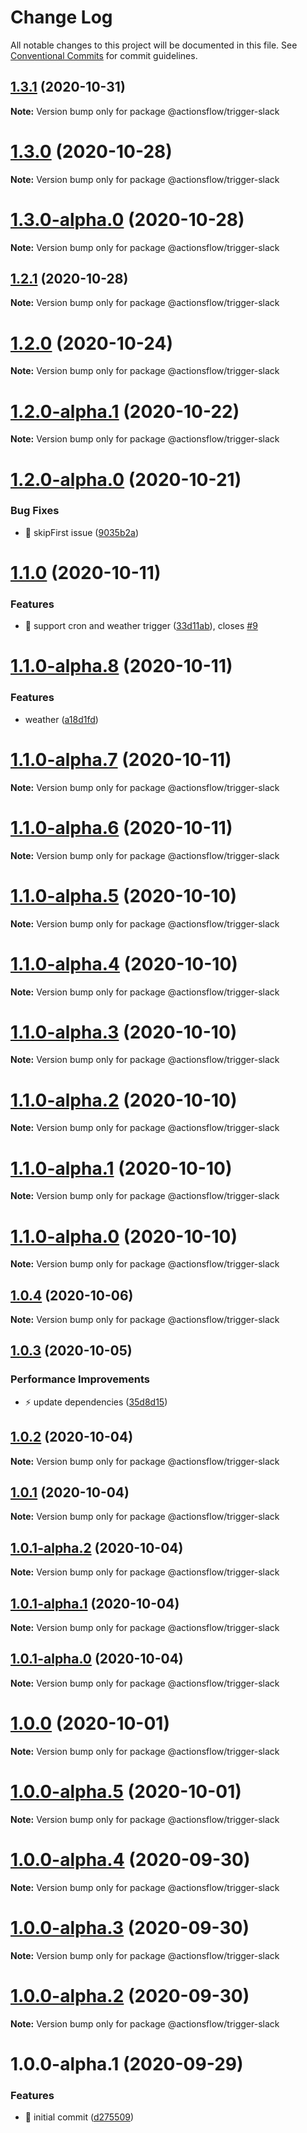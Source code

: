 # Change Log

All notable changes to this project will be documented in this file.
See [Conventional Commits](https://conventionalcommits.org) for commit guidelines.

## [1.3.1](https://github.com/actionsflow/actionsflow/compare/@actionsflow/trigger-slack@1.3.0...@actionsflow/trigger-slack@1.3.1) (2020-10-31)

**Note:** Version bump only for package @actionsflow/trigger-slack





# [1.3.0](https://github.com/actionsflow/actionsflow/compare/@actionsflow/trigger-slack@1.3.0-alpha.0...@actionsflow/trigger-slack@1.3.0) (2020-10-28)

**Note:** Version bump only for package @actionsflow/trigger-slack





# [1.3.0-alpha.0](https://github.com/actionsflow/actionsflow/compare/@actionsflow/trigger-slack@1.2.1...@actionsflow/trigger-slack@1.3.0-alpha.0) (2020-10-28)

**Note:** Version bump only for package @actionsflow/trigger-slack





## [1.2.1](https://github.com/actionsflow/actionsflow/compare/@actionsflow/trigger-slack@1.2.0...@actionsflow/trigger-slack@1.2.1) (2020-10-28)

**Note:** Version bump only for package @actionsflow/trigger-slack





# [1.2.0](https://github.com/actionsflow/actionsflow/compare/@actionsflow/trigger-slack@1.2.0-alpha.1...@actionsflow/trigger-slack@1.2.0) (2020-10-24)

**Note:** Version bump only for package @actionsflow/trigger-slack





# [1.2.0-alpha.1](https://github.com/actionsflow/actionsflow/compare/@actionsflow/trigger-slack@1.2.0-alpha.0...@actionsflow/trigger-slack@1.2.0-alpha.1) (2020-10-22)

**Note:** Version bump only for package @actionsflow/trigger-slack





# [1.2.0-alpha.0](https://github.com/actionsflow/actionsflow/compare/@actionsflow/trigger-slack@1.1.0...@actionsflow/trigger-slack@1.2.0-alpha.0) (2020-10-21)


### Bug Fixes

* 🐛 skipFirst issue ([9035b2a](https://github.com/actionsflow/actionsflow/commit/9035b2a3e80085fe9e0f94053edeae55526b5a34))





# [1.1.0](https://github.com/actionsflow/actionsflow/compare/@actionsflow/trigger-slack@1.0.4...@actionsflow/trigger-slack@1.1.0) (2020-10-11)


### Features

* 🎸 support cron and weather trigger ([33d11ab](https://github.com/actionsflow/actionsflow/commit/33d11ab0952b84aaa38e7195407138180f727392)), closes [#9](https://github.com/actionsflow/actionsflow/issues/9)





# [1.1.0-alpha.8](https://github.com/actionsflow/actionsflow/compare/@actionsflow/trigger-slack@1.1.0-alpha.7...@actionsflow/trigger-slack@1.1.0-alpha.8) (2020-10-11)


### Features

* weather ([a18d1fd](https://github.com/actionsflow/actionsflow/commit/a18d1fd3d27db8a287452381eaf0d38470ea2993))





# [1.1.0-alpha.7](https://github.com/actionsflow/actionsflow/compare/@actionsflow/trigger-slack@1.1.0-alpha.6...@actionsflow/trigger-slack@1.1.0-alpha.7) (2020-10-11)

**Note:** Version bump only for package @actionsflow/trigger-slack





# [1.1.0-alpha.6](https://github.com/actionsflow/actionsflow/compare/@actionsflow/trigger-slack@1.1.0-alpha.5...@actionsflow/trigger-slack@1.1.0-alpha.6) (2020-10-11)

**Note:** Version bump only for package @actionsflow/trigger-slack





# [1.1.0-alpha.5](https://github.com/actionsflow/actionsflow/compare/@actionsflow/trigger-slack@1.1.0-alpha.4...@actionsflow/trigger-slack@1.1.0-alpha.5) (2020-10-10)

**Note:** Version bump only for package @actionsflow/trigger-slack





# [1.1.0-alpha.4](https://github.com/actionsflow/actionsflow/compare/@actionsflow/trigger-slack@1.1.0-alpha.3...@actionsflow/trigger-slack@1.1.0-alpha.4) (2020-10-10)

**Note:** Version bump only for package @actionsflow/trigger-slack





# [1.1.0-alpha.3](https://github.com/actionsflow/actionsflow/compare/@actionsflow/trigger-slack@1.1.0-alpha.2...@actionsflow/trigger-slack@1.1.0-alpha.3) (2020-10-10)

**Note:** Version bump only for package @actionsflow/trigger-slack





# [1.1.0-alpha.2](https://github.com/actionsflow/actionsflow/compare/@actionsflow/trigger-slack@1.1.0-alpha.1...@actionsflow/trigger-slack@1.1.0-alpha.2) (2020-10-10)

**Note:** Version bump only for package @actionsflow/trigger-slack





# [1.1.0-alpha.1](https://github.com/actionsflow/actionsflow/compare/@actionsflow/trigger-slack@1.1.0-alpha.0...@actionsflow/trigger-slack@1.1.0-alpha.1) (2020-10-10)

**Note:** Version bump only for package @actionsflow/trigger-slack





# [1.1.0-alpha.0](https://github.com/actionsflow/actionsflow/compare/@actionsflow/trigger-slack@1.0.4...@actionsflow/trigger-slack@1.1.0-alpha.0) (2020-10-10)

**Note:** Version bump only for package @actionsflow/trigger-slack





## [1.0.4](https://github.com/actionsflow/actionsflow/compare/@actionsflow/trigger-slack@1.0.3...@actionsflow/trigger-slack@1.0.4) (2020-10-06)

**Note:** Version bump only for package @actionsflow/trigger-slack





## [1.0.3](https://github.com/actionsflow/actionsflow/compare/@actionsflow/trigger-slack@1.0.2...@actionsflow/trigger-slack@1.0.3) (2020-10-05)


### Performance Improvements

* ⚡️ update dependencies ([35d8d15](https://github.com/actionsflow/actionsflow/commit/35d8d15d049f9b8109186449c3405a7c891d1bab))





## [1.0.2](https://github.com/actionsflow/actionsflow/compare/@actionsflow/trigger-slack@1.0.1...@actionsflow/trigger-slack@1.0.2) (2020-10-04)

**Note:** Version bump only for package @actionsflow/trigger-slack





## [1.0.1](https://github.com/actionsflow/actionsflow/compare/@actionsflow/trigger-slack@1.0.1-alpha.2...@actionsflow/trigger-slack@1.0.1) (2020-10-04)

**Note:** Version bump only for package @actionsflow/trigger-slack





## [1.0.1-alpha.2](https://github.com/actionsflow/actionsflow/compare/@actionsflow/trigger-slack@1.0.1-alpha.1...@actionsflow/trigger-slack@1.0.1-alpha.2) (2020-10-04)

**Note:** Version bump only for package @actionsflow/trigger-slack





## [1.0.1-alpha.1](https://github.com/actionsflow/actionsflow/compare/@actionsflow/trigger-slack@1.0.1-alpha.0...@actionsflow/trigger-slack@1.0.1-alpha.1) (2020-10-04)

**Note:** Version bump only for package @actionsflow/trigger-slack





## [1.0.1-alpha.0](https://github.com/actionsflow/actionsflow/compare/@actionsflow/trigger-slack@1.0.0...@actionsflow/trigger-slack@1.0.1-alpha.0) (2020-10-04)

**Note:** Version bump only for package @actionsflow/trigger-slack





# [1.0.0](https://github.com/actionsflow/actionsflow/compare/@actionsflow/trigger-slack@1.0.0-alpha.5...@actionsflow/trigger-slack@1.0.0) (2020-10-01)

**Note:** Version bump only for package @actionsflow/trigger-slack





# [1.0.0-alpha.5](https://github.com/actionsflow/actionsflow/compare/@actionsflow/trigger-slack@1.0.0-alpha.4...@actionsflow/trigger-slack@1.0.0-alpha.5) (2020-10-01)

**Note:** Version bump only for package @actionsflow/trigger-slack





# [1.0.0-alpha.4](https://github.com/actionsflow/actionsflow/compare/@actionsflow/trigger-slack@1.0.0-alpha.3...@actionsflow/trigger-slack@1.0.0-alpha.4) (2020-09-30)

**Note:** Version bump only for package @actionsflow/trigger-slack





# [1.0.0-alpha.3](https://github.com/actionsflow/actionsflow/compare/@actionsflow/trigger-slack@1.0.0-alpha.2...@actionsflow/trigger-slack@1.0.0-alpha.3) (2020-09-30)

**Note:** Version bump only for package @actionsflow/trigger-slack





# [1.0.0-alpha.2](https://github.com/actionsflow/actionsflow/compare/@actionsflow/trigger-slack@1.0.0-alpha.1...@actionsflow/trigger-slack@1.0.0-alpha.2) (2020-09-30)

**Note:** Version bump only for package @actionsflow/trigger-slack





# 1.0.0-alpha.1 (2020-09-29)


### Features

* 🎸 initial commit ([d275509](https://github.com/actionsflow/actionsflow/commit/d2755093e6a0d80d7352f635d147424e4e0747bd))
